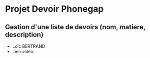 # Projet Devoir Phonegap

## Gestion d'une liste de devoirs (nom, matiere, description)

* Loïc BERTRAND
* Lien vidéo : 